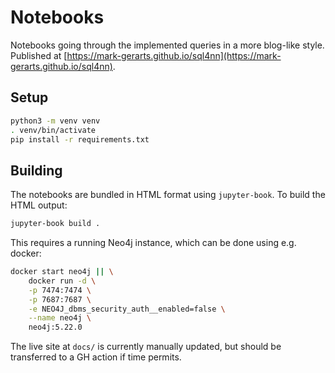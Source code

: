 # Notebooks

Notebooks going through the implemented queries in a more blog-like style.
Published at
[https://mark-gerarts.github.io/sql4nn](https://mark-gerarts.github.io/sql4nn).

## Setup

```bash
python3 -m venv venv
. venv/bin/activate
pip install -r requirements.txt
```

## Building

The notebooks are bundled in HTML format using `jupyter-book`. To build the HTML
output:

```bash
jupyter-book build .
```

This requires a running Neo4j instance, which can be done using e.g. docker:

```bash
docker start neo4j || \
    docker run -d \
    -p 7474:7474 \
    -p 7687:7687 \
    -e NEO4J_dbms_security_auth__enabled=false \
    --name neo4j \
    neo4j:5.22.0
```

The live site at `docs/` is currently manually updated, but should be
transferred to a GH action if time permits.
